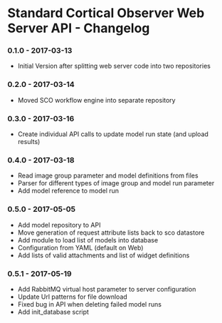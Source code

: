 # Standard Cortical Observer Web Server API - Changelog

### 0.1.0 - 2017-03-13

* Initial Version after splitting web server code into two repositories

### 0.2.0 - 2017-03-14

* Moved SCO workflow engine into separate repository

### 0.3.0 - 2017-03-16

* Create individual API calls to update model run state (and upload results)

### 0.4.0 - 2017-03-18

* Read image group parameter and model definitions from files
* Parser for different types of image group and model run parameter
* Add model reference to model run

### 0.5.0 - 2017-05-05

* Add model repository to API
* Move generation of request attribute lists back to sco datastore
* Add module to load list of models into database
* Configuration from YAML (default on Web)
* Add lists of valid attachments and list of widget definitions


### 0.5.1 - 2017-05-19

* Add RabbitMQ virtual host parameter to server configuration
* Update Url patterns for file download
* Fixed bug in API when deleting failed model runs
* Add init_database script
